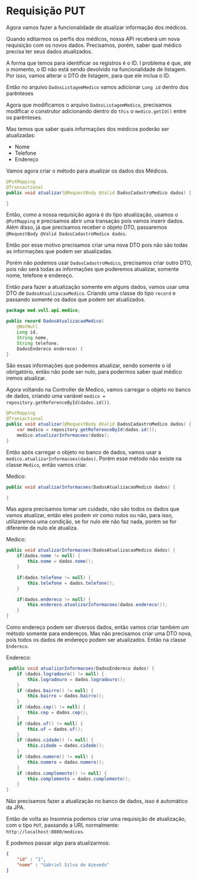 # Requisição PUT
Agora vamos fazer a funcionalidade de atualizar informação dos médicos.

Quando editarmos os perfis dos médicos, nossa API receberá um nova requisição com os novos dados. Precisamos, porém, saber qual médico precisa ter seus dados atualizados.

A forma que temos para identificar os registros é o ID. I problema é que, até o momento, o ID não está sendo devolvido na funcionalidade de listagem. Por isso, vamos alterar o DTO de listagem, para que ele inclua o ID.

Então no arquivo `DadosListagemMedico` vamos adicionar `Long id` dentro dos parênteses

Agora que modificamos o arquivo `DadosListagemMedico`, precisamos modificar o construtor adicionando dentro do `this` o `medico.getId()` entre os parênteses.

Mas temos que saber quais informações dos médicos poderão ser atualizadas:
- Nome
- Telefone
- Endereço

Vamos agora criar o método para atualizar os dados dos Médicos.

``` Java
@PutMapping
@Transactional
public void atualizar(@RequestBody @Valid DadosCadastroMedico dados) {

}
```

Então, como a nossa requisição agora é do tipo atualização, usamos o `@PutMapping` e precisamos abrir uma transação pois vamos inserir dados. Além disso, já que precisamos receber o objeto DTO, passaremos `@RequestBody @Valid DadosCadastroMedico dados`.

Então por esse motivo precisamos criar uma nova DTO pois não são todas as informações que podem ser atualizadas.

Porém não podemos usar `DadosCadastroMedico`, precisamos criar outro DTO, pois não será todas as informações que poderemos atualizar, somente nome, telefone e endereço.

Então para fazer a atualização somente em alguns dados, vamos usar uma DTO de `DadosAtualizacaoMedico`. Criando uma classe do tipo `record` e passando somente os dados que podem ser atualizados.

``` Java
package med.voll.api.medico;

public record DadosAtualizacaoMedico(
    @NotNull
    Long id, 
    String nome, 
    String telefone, 
    DadosEndereco endereco) {
}
```

São essas informações que podemos atualizar, sendo somente o id obrigatório, então não pode ser nulo, para podermos saber qual médico iremos atualizar.

Agora voltando na Controller de Medico, vamos carregar o objeto no banco de dados, criando uma variável `medico = repository.getReferenceById(dados.id())`.

``` Java
@PutMapping
@Transactional
public void atualizar(@RequestBody @Valid DadosCadastroMedico dados) {
    var medico = repository.getReferenceById(dados.id());
    medico.atualizarInformacoes(dados);
}
```

Então após carregar o objeto no banco de dados, vamos usar a `medico.atualizarInformacoes(dados)`. Porém esse método não existe na classe `Medico`, então vamos criar.

Medico:
``` Java
public void atualizarInformacoes(DadosAtualizacaoMedico dados) {

}
```
Mas agora precisamos tomar um cuidado, não são todos os dados que vamos atualizar, então eles podem vir como nulos ou não, para isso, utilizaremos uma condição, se for nulo ele não faz nada, porém se for diferente de nulo ele atualiza.

Medico:
``` Java
public void atualizarInformacoes(DadosAtualizacaoMedico dados) {
    if(dados.nome != null) {
        this.nome = dados.nome();
    }

    if(dados.telefone != null) {
        this.telefone = dados.telefone();
    }

    if(dados.endereco != null) {
        this.endereco.atualizarInformacoes(dados.endereco());
    }
}
```

Como endereço podem ser diversos dados, então vamos criar também um método somente para endereços. Mas não precisamos criar uma DTO nova, pois todos os dados de endereço podem ser atualizados. Então na classe `Endereco`.

Endereco:
``` Java
 public void atualizarInformacoes(DadosEndereco dados) {
    if (dados.logradouro() != null) {
        this.logradouro = dados.logradouro();
    }
    if (dados.bairro() != null) {
        this.bairro = dados.bairro();
    }
    if (dados.cep() != null) {
        this.cep = dados.cep();
    }
    if (dados.uf() != null) {
        this.uf = dados.uf();
    }
    if (dados.cidade() != null) {
        this.cidade = dados.cidade();
    }
    if (dados.numero() != null) {
        this.numero = dados.numero();
    }
    if (dados.complemento() != null) {
        this.complemento = dados.complemento();
    }
}
```

Não precisamos fazer a atualização no banco de dados, isso é automático da JPA.

Então de volta ao Insomnia podemos criar uma requisição de atualização, com o tipo `PUT`, passando a URL normalmente: `http://localhost:8080/medicos`.

E podemos passar algo para atualizarmos:

``` Json
{
	"id" : "1",
	"nome" : "Gabriel Silva de Azevedo"
}
```